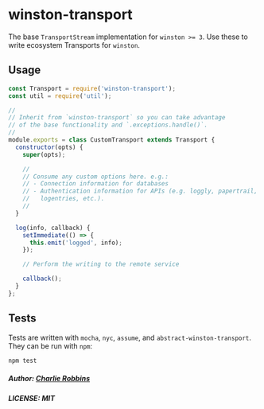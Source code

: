 # winston-transport

The base `TransportStream` implementation for `winston >= 3`. Use these to
write ecosystem Transports for `winston`.

## Usage

``` js
const Transport = require('winston-transport');
const util = require('util');

//
// Inherit from `winston-transport` so you can take advantage
// of the base functionality and `.exceptions.handle()`.
//
module.exports = class CustomTransport extends Transport {
  constructor(opts) {
    super(opts);

    //
    // Consume any custom options here. e.g.:
    // - Connection information for databases
    // - Authentication information for APIs (e.g. loggly, papertrail,
    //   logentries, etc.).
    //
  }

  log(info, callback) {
    setImmediate(() => {
      this.emit('logged', info);
    });

    // Perform the writing to the remote service

    callback();
  }
};
```

## Tests

Tests are written with `mocha`, `nyc`, `assume`, and 
`abstract-winston-transport`. They can be run with `npm`:

``` bash
npm test
```

##### Author: [Charlie Robbins](https://github.com/indexzero)
##### LICENSE: MIT


